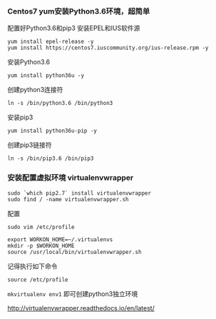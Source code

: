 ### Centos7 yum安装Python3.6环境，超简单

配置好Python3.6和pip3
安装EPEL和IUS软件源

```
yum install epel-release -y
yum install https://centos7.iuscommunity.org/ius-release.rpm -y
```

安装Python3.6

```
yum install python36u -y
```

创建python3连接符

```
ln -s /bin/python3.6 /bin/python3
```

安装pip3

```
yum install python36u-pip -y
```

创建pip3链接符

```
ln -s /bin/pip3.6 /bin/pip3
```

### 安装配置虚拟环境 virtualenvwrapper

```
sudo `which pip2.7` install virtualenvwrapper
sudo find / -name virtualenvwrapper.sh
```
配置

```
sudo vim /etc/profile 

export WORKON_HOME=~/.virtualenvs
mkdir -p $WORKON_HOME
source /usr/local/bin/virtualenvwrapper.sh
```
记得执行如下命令

```
source /etc/profile
```

`mkvirtualenv env1` 即可创建python3独立环境

http://virtualenvwrapper.readthedocs.io/en/latest/
